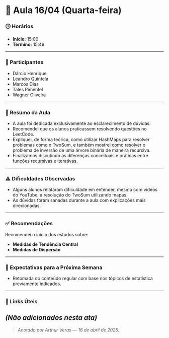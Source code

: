 # 🧭 Aula 16/04 (Quarta-feira)

### 🕒 Horários
- **Início:** 15:00  
- **Término:** 15:49 

---

### 👥 Participantes
- Dárcio Henrique  
- Leandro Quintela  
- Marcos Dias  
- Tales Pimentel  
- Wagner Oliveira  

---

### 📌 Resumo da Aula

- A aula foi dedicada exclusivamente ao esclarecimento de dúvidas.<br>
- Recomendei que os alunos praticassem resolvendo questões no LeetCode.<br>
- Expliquei, de forma teórica, como utilizar HashMaps para resolver problemas como o TwoSum, e também mostrei como resolver o problema de inversão de uma árvore binária de maneira recursiva.<br>
- Finalizamos discutindo as diferenças conceituais e práticas entre funções recursivas e iterativas.

---

### ⚠️ Dificuldades Observadas

- Alguns alunos relataram dificuldade em entender, mesmo com vídeos do YouTube, a resolução do TwoSum utilizando mapas.<br>
- As dúvidas foram sanadas durante a aula com explicações mais direcionadas.

---

### ✅ Recomendações

Recomendei o início dos estudos sobre:<br>
- **Medidas de Tendência Central**<br>
- **Medidas de Dispersão**

---

### 📆 Expectativas para a Próxima Semana
- Retomada do conteúdo regular com base nos tópicos de estatística previamente indicados.
---

### 🔗 Links Úteis

<i>(Não adicionados nesta ata)</i>
---

> _Anotado por Arthur Veras — 16 de abril de 2025._
